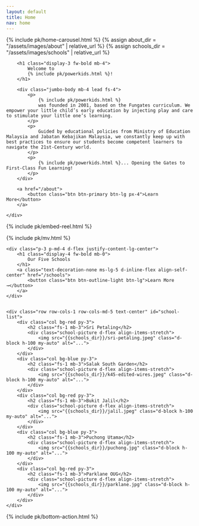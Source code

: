 ```yaml
---
layout: default
title: Home
nav: home
---
```


{% include pk/home-carousel.html %}
{% assign about_dir = "/assets/images/about" | relative_url %}
{% assign schools_dir = "/assets/images/schools" | relative_url %}

<div class="container-md p-md-4">
    <div class="col-lg-10 col-xl-9 py-4 mx-auto">

        <h1 class="display-3 fw-bold mb-4">
            Welcome to
            {% include pk/powerkids.html %}!
        </h1>

        <div class="jumbo-body mb-4 lead fs-4">
            <p>
                {% include pk/powerkids.html %}
                was founded in 2001, based on the Fungates curriculum. We empower your little child’s early education by injecting play and care to stimulate your little one’s learning.
            </p>
            <p>
                Guided by educational policies from Ministry of Education Malaysia and Jabatan Kebajikan Malaysia, we constantly keep up with best practices to ensure our students become competent learners to navigate the 21st-Century world.
            </p>
            <p>
                {% include pk/powerkids.html %}... Opening the Gates to First-Class Fun Learning!
            </p>
        </div>

        <a href="/about">
            <button class="btn btn-primary btn-lg px-4">Learn More</button>
        </a>

    </div>

</div>

{% include pk/embed-reel.html %}

{% include pk/mv.html %}

<div class="container-fluid text-bg-dark">

    <div class="p-3 p-md-4 d-flex justify-content-lg-center">
        <h1 class="display-4 fw-bold mb-0">
            Our Five Schools
        </h1>
        <a class="text-decoration-none ms-lg-5 d-inline-flex align-self-center" href="/schools">
            <button class="btn btn-outline-light btn-lg">Learn More →</button>
        </a>
    </div>


    <div class="row row-cols-1 row-cols-md-5 text-center" id="school-list">
        <div class="col bg-red py-3">
            <h2 class="fs-1 mb-3">Sri Petaling</h2>
            <div class="school-picture d-flex align-items-stretch">
                <img src="{{schools_dir}}/sri-petaling.jpeg" class="d-block h-100 my-auto" alt="...">
            </div>
        </div>
        <div class="col bg-blue py-3">
            <h2 class="fs-1 mb-3">Salak South Garden</h2>
            <div class="school-picture d-flex align-items-stretch">
                <img src="{{schools_dir}}/k45-edited-wires.jpeg" class="d-block h-100 my-auto" alt="...">
            </div>
        </div>
        <div class="col bg-red py-3">
            <h2 class="fs-1 mb-3">Bukit Jalil</h2>
            <div class="school-picture d-flex align-items-stretch">
                <img src="{{schools_dir}}/jalil.jpeg" class="d-block h-100 my-auto" alt="...">
            </div>
        </div>
        <div class="col bg-blue py-3">
            <h2 class="fs-1 mb-3">Puchong Utama</h2>
            <div class="school-picture d-flex align-items-stretch">
                <img src="{{schools_dir}}/puchong.jpg" class="d-block h-100 my-auto" alt="...">
            </div>
        </div>
        <div class="col bg-red py-3">
            <h2 class="fs-1 mb-3">Parklane OUG</h2>
            <div class="school-picture d-flex align-items-stretch">
                <img src="{{schools_dir}}/parklane.jpg" class="d-block h-100 my-auto" alt="...">
            </div>
        </div>
    </div>

</div>

{% include pk/bottom-action.html %}
